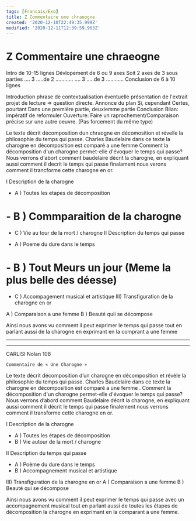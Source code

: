 ```yaml
---
tags: [Francais/Exo]
title: Z Commentaire une chraeogne
created: '2020-12-10T22:49:35.999Z'
modified: '2020-12-11T12:39:59.963Z'
---
```


# Z Commentaire une chraeogne

Intro de 10-15 lignes
Dévlopement de 6 ou 9 axes
Soit 2 axes de 3 sous parties
.... 3 .....de 2 ............
.... 3 .....de 3 ............
Conclusion de 6 à 10 lignes


Introduction
phrase de contextualisation éventuelle
présentation de l'extrait
projet de lecture => question directe.
Annonce du plan
Si, cependant
Certes, pourtant
Dans une première partie, deuxiemme partie
Conclusion
Bilan: impératif de reformuler
Ouverture: Faire un raprochement/Comparaison précise sur une autre oeuvre. (Pas forcement du même type)

Le texte décrit décomposition dun chraogne en décomosition et révelle la philosophie du temps qui passe. 
Charles Baudelaire dans ce texte la charogne en décomposition est comparé a une femme 
Comment la décomposition d'un charogne permet-elle d'évoquer le temps qui passe?
Nous verrons d'abort comment baudelaire décrit la charogne, en expliquant aussi comment il decrit le temps qui passe finalament nous verons comment il trancforme cette charogne en or.

I Description de la charogne

- A ) Toutes les etapes de décomposition
# - B ) Commparaition de la charogne
- C ) Vie au tour de la mort / charogne
II Description du temps qui passe

- A ) Poeme du dure dans le temps
# - B ) Tout Meurs un jour (Meme la plus belle des déesse)
- C ) Accompagement musical et artistique
III) Transfiguration de la charogne en or

A ) Comparaison a une femme
B ) Beauté quii se décompose


Ainsi nous avons vu comment il peut exprimer le temps qui passe tout en parlant aussi de la charogne en exprimant en la comprant a une femme 

---

---

CARLISI Nolan 108

	Commentaire de « Une Charogne »

Le texte décrit décomposition d’un charogne en décomposition et révèle la philosophie du temps qui passe. Charles Baudelaire dans ce texte la charogne en décomposition est comparé a une femme . Comment la décomposition d'un charogne permet-elle d'évoquer le temps qui passe? Nous verrons d’abord comment Baudelaire décrit la charogne, en expliquant aussi comment il décrit le temps qui passe finalement nous verrons comment il transforme cette charogne en or.

I Description de la charogne
- A ) Toutes les étapes de décomposition
- B ) Vie autour de la mort / charogne

II Description du temps qui passe
- A ) Poème du dure dans le temps
- B ) Accompagnement musical et artistique

III) Transfiguration de la charogne en or
A ) Comparaison a une femme
B ) Beauté qui se décompose


Ainsi nous avons vu comment il peut exprimer le temps qui passe avec un accompagnement musical tout en parlant aussi de toutes les étapes de décomposition la charogne en exprimant en la comparant a une femme. 
